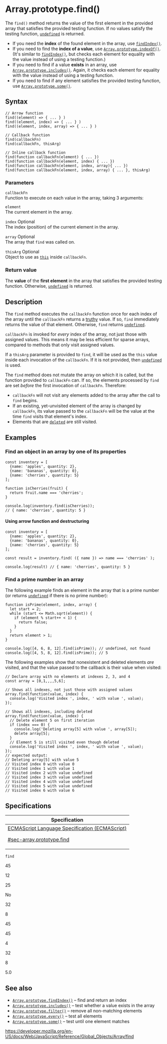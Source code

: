 # Array.prototype.find()

The `find()` method returns the value of the first element in the provided array that satisfies the provided testing function. If no values satisfy the testing function, [`undefined`](../undefined) is returned.

-   If you need the **index** of the found element in the array, use [`findIndex()`](findindex).
-   If you need to find the **index of a value**, use [`Array.prototype.indexOf()`](indexof). (It's similar to [`findIndex()`](findindex), but checks each element for equality with the value instead of using a testing function.)
-   If you need to find if a value **exists** in an array, use [`Array.prototype.includes()`](includes). Again, it checks each element for equality with the value instead of using a testing function.
-   If you need to find if any element satisfies the provided testing function, use [`Array.prototype.some()`](some).

## Syntax

    // Arrow function
    find((element) => { ... } )
    find((element, index) => { ... } )
    find((element, index, array) => { ... } )

    // Callback function
    find(callbackFn)
    find(callbackFn, thisArg)

    // Inline callback function
    find(function callbackFn(element) { ... })
    find(function callbackFn(element, index) { ... })
    find(function callbackFn(element, index, array){ ... })
    find(function callbackFn(element, index, array) { ... }, thisArg)

### Parameters

`callbackFn`  
Function to execute on each value in the array, taking 3 arguments:

`element`  
The current element in the array.

`index` <span class="badge inline optional">Optional</span>  
The index (position) of the current element in the array.

`array` <span class="badge inline optional">Optional</span>  
The array that `find` was called on.

`thisArg` <span class="badge inline optional">Optional</span>  
Object to use as [`this`](../../operators/this) inside `callbackFn`.

### Return value

The **value** of the **first element** in the array that satisfies the provided testing function. Otherwise, [`undefined`](../undefined) is returned.

## Description

The `find` method executes the `callbackFn` function once for each index of the array until the `callbackFn` returns a [truthy](https://developer.mozilla.org/en-US/docs/Glossary/Truthy) value. If so, `find` immediately returns the value of that element. Otherwise, `find` returns [`undefined`](../undefined).

`callbackFn` is invoked for _every_ index of the array, not just those with assigned values. This means it may be less efficient for sparse arrays, compared to methods that only visit assigned values.

If a `thisArg` parameter is provided to `find`, it will be used as the `this` value inside each invocation of the `callbackFn`. If it is not provided, then [`undefined`](../undefined) is used.

The `find` method does not mutate the array on which it is called, but the function provided to `callbackFn` can. If so, the elements processed by `find` are set _before_ the first invocation of `callbackFn`. Therefore:

-   `callbackFn` will not visit any elements added to the array after the call to `find` begins.
-   If an existing, yet-unvisited element of the array is changed by `callbackFn`, its value passed to the `callbackFn` will be the value at the time `find` visits that element's index.
-   Elements that are [`deleted`](../../operators/delete) are still visited.

## Examples

### Find an object in an array by one of its properties

    const inventory = [
      {name: 'apples', quantity: 2},
      {name: 'bananas', quantity: 0},
      {name: 'cherries', quantity: 5}
    ];

    function isCherries(fruit) {
      return fruit.name === 'cherries';
    }

    console.log(inventory.find(isCherries));
    // { name: 'cherries', quantity: 5 }

#### Using arrow function and destructuring

    const inventory = [
      {name: 'apples', quantity: 2},
      {name: 'bananas', quantity: 0},
      {name: 'cherries', quantity: 5}
    ];

    const result = inventory.find( ({ name }) => name === 'cherries' );

    console.log(result) // { name: 'cherries', quantity: 5 }

### Find a prime number in an array

The following example finds an element in the array that is a prime number (or returns [`undefined`](../undefined) if there is no prime number):

    function isPrime(element, index, array) {
      let start = 2;
      while (start <= Math.sqrt(element)) {
        if (element % start++ < 1) {
          return false;
        }
      }
      return element > 1;
    }

    console.log([4, 6, 8, 12].find(isPrime)); // undefined, not found
    console.log([4, 5, 8, 12].find(isPrime)); // 5

The following examples show that nonexistent and deleted elements _are_ visited, and that the value passed to the callback is their value when visited:

    // Declare array with no elements at indexes 2, 3, and 4
    const array = [0,1,,,,5,6];

    // Shows all indexes, not just those with assigned values
    array.find(function(value, index) {
      console.log('Visited index ', index, ' with value ', value);
    });

    // Shows all indexes, including deleted
    array.find(function(value, index) {
      // Delete element 5 on first iteration
      if (index === 0) {
        console.log('Deleting array[5] with value ', array[5]);
        delete array[5];
      }
      // Element 5 is still visited even though deleted
      console.log('Visited index ', index, ' with value ', value);
    });
    // expected output:
    // Deleting array[5] with value 5
    // Visited index 0 with value 0
    // Visited index 1 with value 1
    // Visited index 2 with value undefined
    // Visited index 3 with value undefined
    // Visited index 4 with value undefined
    // Visited index 5 with value undefined
    // Visited index 6 with value 6

## Specifications

<table><thead><tr class="header"><th>Specification</th></tr></thead><tbody><tr class="odd"><td><a href="https://tc39.es/ecma262/#sec-array.prototype.find">ECMAScript Language Specification (ECMAScript) 
<br/>


<span class="small">#sec-array.prototype.find</span></a></td></tr></tbody></table>

`find`

45

12

25

No

32

8

45

45

4

32

8

5.0

## See also

-   [`Array.prototype.findIndex()`](findindex) – find and return an index
-   [`Array.prototype.includes()`](includes) – test whether a value exists in the array
-   [`Array.prototype.filter()`](filter) – remove all non-matching elements
-   [`Array.prototype.every()`](every) – test all elements
-   [`Array.prototype.some()`](some) – test until one element matches

<a href="https://developer.mozilla.org/en-US/docs/Web/JavaScript/Reference/Global_Objects/Array/find" class="_attribution-link">https://developer.mozilla.org/en-US/docs/Web/JavaScript/Reference/Global_Objects/Array/find</a>
